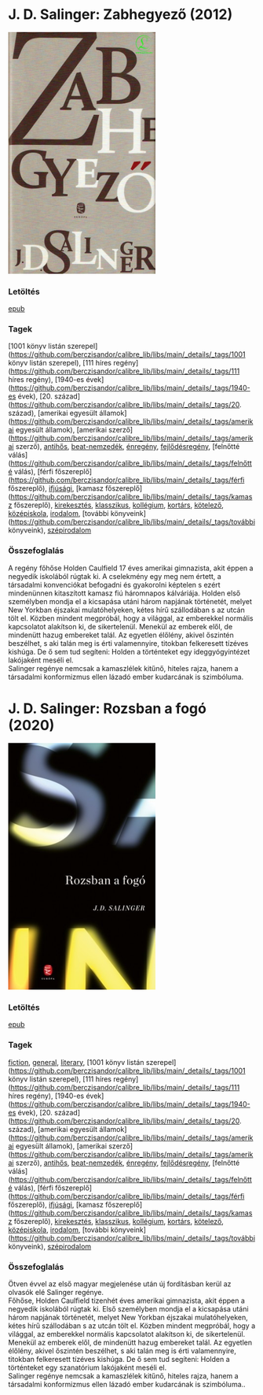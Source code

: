 # <a name="id_561">J. D. Salinger: Zabhegyező (2012)</a>
<img src="https://github.com/BercziSandor/calibre_lib/raw/main/libs/main/J.%20D.%20Salinger/Zabhegyezo%20%28561%29/cover.jpg" alt="cover" width="300"/>

### Letöltés
[epub](https://github.com/BercziSandor/calibre_lib/raw/main/libs/main/J.%20D.%20Salinger/Zabhegyezo%20%28561%29/Zabhegyezo%20-%20J.%20D.%20Salinger.epub)

### Tagek
[1001 könyv listán szerepel](https://github.com/berczisandor/calibre_lib/libs/main/_details/_tags/1001 könyv listán szerepel), [111 híres regény](https://github.com/berczisandor/calibre_lib/libs/main/_details/_tags/111 híres regény), [1940-es évek](https://github.com/berczisandor/calibre_lib/libs/main/_details/_tags/1940-es évek), [20. század](https://github.com/berczisandor/calibre_lib/libs/main/_details/_tags/20. század), [amerikai egyesült államok](https://github.com/berczisandor/calibre_lib/libs/main/_details/_tags/amerikai egyesült államok), [amerikai szerző](https://github.com/berczisandor/calibre_lib/libs/main/_details/_tags/amerikai szerző), [antihős](https://github.com/berczisandor/calibre_lib/libs/main/_details/_tags/antihős), [beat-nemzedék](https://github.com/berczisandor/calibre_lib/libs/main/_details/_tags/beat-nemzedék), [énregény](https://github.com/berczisandor/calibre_lib/libs/main/_details/_tags/énregény), [fejlődésregény](https://github.com/berczisandor/calibre_lib/libs/main/_details/_tags/fejlődésregény), [felnőtté válás](https://github.com/berczisandor/calibre_lib/libs/main/_details/_tags/felnőtté válás), [férfi főszereplő](https://github.com/berczisandor/calibre_lib/libs/main/_details/_tags/férfi főszereplő), [ifjúsági](https://github.com/berczisandor/calibre_lib/libs/main/_details/_tags/ifjúsági), [kamasz főszereplő](https://github.com/berczisandor/calibre_lib/libs/main/_details/_tags/kamasz főszereplő), [kirekesztés](https://github.com/berczisandor/calibre_lib/libs/main/_details/_tags/kirekesztés), [klasszikus](https://github.com/berczisandor/calibre_lib/libs/main/_details/_tags/klasszikus), [kollégium](https://github.com/berczisandor/calibre_lib/libs/main/_details/_tags/kollégium), [kortárs](https://github.com/berczisandor/calibre_lib/libs/main/_details/_tags/kortárs), [kötelező](https://github.com/berczisandor/calibre_lib/libs/main/_details/_tags/kötelező), [középiskola](https://github.com/berczisandor/calibre_lib/libs/main/_details/_tags/középiskola), [irodalom](https://github.com/berczisandor/calibre_lib/libs/main/_details/_tags/irodalom), [további könyveink](https://github.com/berczisandor/calibre_lib/libs/main/_details/_tags/további könyveink), [szépirodalom](https://github.com/berczisandor/calibre_lib/libs/main/_details/_tags/szépirodalom)

### Összefoglalás
<div>
<p>A regény főhőse Holden Caulfield 17 éves amerikai gimnazista, akit éppen a negyedik iskolából rúgtak ki. A cselekmény egy meg nem értett, a társadalmi konvenciókat befogadni és gyakorolni képtelen s ezért mindenünnen kitaszított kamasz fiú háromnapos kálváriája. Holden első személyben mondja el a kicsapása utáni három napjának történetét, melyet New Yorkban éjszakai mulatóhelyeken, kétes hírű szállodában s az utcán tölt el. Közben mindent megpróbál, hogy a világgal, az emberekkel normális kapcsolatot alakítson ki, de sikertelenül. Menekül az emberek elől, de mindenütt hazug embereket talál. Az egyetlen élőlény, akivel őszintén beszélhet, s aki talán meg is érti valamennyire, titokban felkeresett tízéves kishúga. De ő sem tud segíteni: Holden a történteket egy ideggyógyintézet lakójaként meséli el.<br>Salinger regénye nemcsak a kamaszlélek kitűnő, hiteles rajza, hanem a társadalmi konformizmus ellen lázadó ember kudarcának is szimbóluma.</p></div>


# <a name="id_1409">J. D. Salinger: Rozsban a fogó (2020)</a>
<img src="https://github.com/BercziSandor/calibre_lib/raw/main/libs/main/J.%20D.%20Salinger/Rozsban%20a%20fogo%20%281409%29/cover.jpg" alt="cover" width="300"/>

### Letöltés
[epub](https://github.com/BercziSandor/calibre_lib/raw/main/libs/main/J.%20D.%20Salinger/Rozsban%20a%20fogo%20%281409%29/Rozsban%20a%20fogo%20-%20J.%20D.%20Salinger.epub)

### Tagek
[fiction](https://github.com/berczisandor/calibre_lib/libs/main/_details/_tags/fiction), [general](https://github.com/berczisandor/calibre_lib/libs/main/_details/_tags/general), [literary](https://github.com/berczisandor/calibre_lib/libs/main/_details/_tags/literary), [1001 könyv listán szerepel](https://github.com/berczisandor/calibre_lib/libs/main/_details/_tags/1001 könyv listán szerepel), [111 híres regény](https://github.com/berczisandor/calibre_lib/libs/main/_details/_tags/111 híres regény), [1940-es évek](https://github.com/berczisandor/calibre_lib/libs/main/_details/_tags/1940-es évek), [20. század](https://github.com/berczisandor/calibre_lib/libs/main/_details/_tags/20. század), [amerikai egyesült államok](https://github.com/berczisandor/calibre_lib/libs/main/_details/_tags/amerikai egyesült államok), [amerikai szerző](https://github.com/berczisandor/calibre_lib/libs/main/_details/_tags/amerikai szerző), [antihős](https://github.com/berczisandor/calibre_lib/libs/main/_details/_tags/antihős), [beat-nemzedék](https://github.com/berczisandor/calibre_lib/libs/main/_details/_tags/beat-nemzedék), [énregény](https://github.com/berczisandor/calibre_lib/libs/main/_details/_tags/énregény), [fejlődésregény](https://github.com/berczisandor/calibre_lib/libs/main/_details/_tags/fejlődésregény), [felnőtté válás](https://github.com/berczisandor/calibre_lib/libs/main/_details/_tags/felnőtté válás), [férfi főszereplő](https://github.com/berczisandor/calibre_lib/libs/main/_details/_tags/férfi főszereplő), [ifjúsági](https://github.com/berczisandor/calibre_lib/libs/main/_details/_tags/ifjúsági), [kamasz főszereplő](https://github.com/berczisandor/calibre_lib/libs/main/_details/_tags/kamasz főszereplő), [kirekesztés](https://github.com/berczisandor/calibre_lib/libs/main/_details/_tags/kirekesztés), [klasszikus](https://github.com/berczisandor/calibre_lib/libs/main/_details/_tags/klasszikus), [kollégium](https://github.com/berczisandor/calibre_lib/libs/main/_details/_tags/kollégium), [kortárs](https://github.com/berczisandor/calibre_lib/libs/main/_details/_tags/kortárs), [kötelező](https://github.com/berczisandor/calibre_lib/libs/main/_details/_tags/kötelező), [középiskola](https://github.com/berczisandor/calibre_lib/libs/main/_details/_tags/középiskola), [irodalom](https://github.com/berczisandor/calibre_lib/libs/main/_details/_tags/irodalom), [további könyveink](https://github.com/berczisandor/calibre_lib/libs/main/_details/_tags/további könyveink), [szépirodalom](https://github.com/berczisandor/calibre_lib/libs/main/_details/_tags/szépirodalom)

### Összefoglalás
<div>
<p>Ötven évvel az első magyar megjelenése után új fordításban kerül az olvasók elé Salinger regénye.<br>Főhőse, Holden Caulfield tizenhét éves amerikai gimnazista, akit éppen a negyedik iskolából rúgtak ki. Első személyben mondja el a kicsapása utáni három napjának történetét, melyet New Yorkban éjszakai mulatóhelyeken, kétes hírű szállodában s az utcán tölt el. Közben mindent megpróbál, hogy a világgal, az emberekkel normális kapcsolatot alakítson ki, de sikertelenül. Menekül az emberek elől, de mindenütt hazug embereket talál. Az egyetlen élőlény, akivel őszintén beszélhet, s aki talán meg is érti valamennyire, titokban felkeresett tízéves kishúga. De ő sem tud segíteni: Holden a történteket egy szanatórium lakójaként meséli el.<br>Salinger regénye nemcsak a kamaszlélek kitűnő, hiteles rajza, hanem a társadalmi konformizmus ellen lázadó ember kudarcának is szimbóluma..</p></div>



